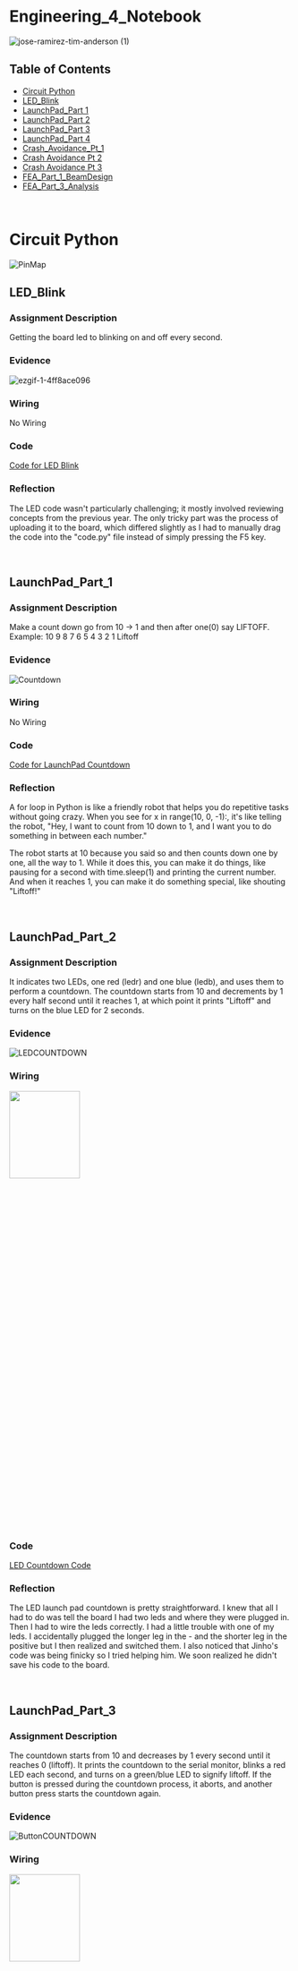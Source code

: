 # Engineering_4_Notebook

![jose-ramirez-tim-anderson (1)](https://github.com/MasonD552/Engineering_4_Notebook/blob/main/images/jose-ramirez-tim-anderson.gif)
&nbsp;

## Table of Contents
* [Circuit Python](Circuit_Python)
* [LED_Blink](#LED_Blink)
* [LaunchPad_Part 1](#LaunchPad_Part_1)
* [LaunchPad_Part 2](#LaunchPad_Part_2)
* [LaunchPad_Part 3](#LaunchPad_Part_3)
* [LaunchPad_Part 4](#LaunchPad_Part_4)
* [Crash_Avoidance_Pt_1](#Crash_Avoidance_Pt_1)
* [Crash Avoidance Pt 2](#Crash_Avoidance_Pt_2)
* [Crash Avoidance Pt 3](#Crash_Avoidance_Pt_3)
* [FEA_Part_1_BeamDesign](#FEA_Part_1_BeamDesign)
* [FEA_Part_3_Analysis](#FEA_Part_3_Analysis)

&nbsp;
# Circuit Python
![PinMap](https://github.com/MasonD552/Engineering_4_Notebook/blob/main/images/Screenshot%202023-09-12%20201819.png)

## LED_Blink

### Assignment Description

Getting the board led to blinking on and off every second.

### Evidence 

![ezgif-1-4ff8ace096](https://github.com/MasonD552/Engineering_4_Notebook/assets/91158978/dd274ec4-a577-4c9a-b4ca-1d311f63547d)


### Wiring

No Wiring

### Code

[Code for LED Blink](https://github.com/MasonD552/Engineering_4_Notebook/blob/main/raspberry-pi/LED_Blink.py)
### Reflection

The LED code wasn't particularly challenging; it mostly involved reviewing concepts from the previous year. The only tricky part was the process of uploading it to the board, which differed slightly as I had to manually drag the code into the "code.py" file instead of simply pressing the F5 key.

&nbsp;


## LaunchPad_Part_1

### Assignment Description

Make a count down go from 10 -> 1 and then after one(0) say LIFTOFF. Example: 10 9 8 7 6 5 4 3 2 1 Liftoff

### Evidence 
![Countdown](https://github.com/MasonD552/Engineering_4_Notebook/blob/main/images/ezgif.com-video-to-gif.gif)

### Wiring

No Wiring

### Code

[Code for LaunchPad Countdown](https://github.com/MasonD552/Engineering_4_Notebook/blob/0d7bec4f410bc323a3a9192ba7742061eb506b4a/raspberry-pi/LaunchPadPt1_Countdown.py)
### Reflection

A for loop in Python is like a friendly robot that helps you do repetitive tasks without going crazy. When you see for x in range(10, 0, -1):, it's like telling the robot, "Hey, I want to count from 10 down to 1, and I want you to do something in between each number."

The robot starts at 10 because you said so and then counts down one by one, all the way to 1. While it does this, you can make it do things, like pausing for a second with time.sleep(1) and printing the current number. And when it reaches 1, you can make it do something special, like shouting "Liftoff!"

&nbsp;
## LaunchPad_Part_2

### Assignment Description
It indicates two LEDs, one red (ledr) and one blue (ledb), and uses them to perform a countdown. The countdown starts from 10 and decrements by 1 every half second until it reaches 1, at which point it prints "Liftoff" and turns on the blue LED for 2 seconds.

### Evidence 

![LEDCOUNTDOWN](https://github.com/MasonD552/Engineering_4_Notebook/blob/main/images/ezgif.com-video-to-gif%20(1).gif)
### Wiring
<img src="https://github.com/MasonD552/Engineering_4_Notebook/blob/main/images/image_67140865.JPG"  width="50%" height="20%">

### Code

[LED Countdown Code](https://github.com/MasonD552/Engineering_4_Notebook/blob/main/raspberry-pi/LaunchPadPt2_LEDS.py)

### Reflection

The LED launch pad countdown is pretty straightforward. I knew that all I had to do was tell the board I had two leds and where they were plugged in. Then I had to wire the leds correctly. I had a little trouble with one of my leds. I accidentally plugged the longer leg in the - and the shorter leg in the positive but I then realized and switched them. I also noticed that Jinho's code was being finicky so I tried helping him. We soon realized he didn't save his code to the board.

&nbsp;

## LaunchPad_Part_3

### Assignment Description

The countdown starts from 10 and decreases by 1 every second until it reaches 0 (liftoff). It prints the countdown to the serial monitor, blinks a red LED each second, and turns on a green/blue LED to signify liftoff. If the button is pressed during the countdown process, it aborts, and another button press starts the countdown again.

### Evidence 

![ButtonCOUNTDOWN](https://github.com/MasonD552/Engineering_4_Notebook/blob/main/images/ButtonCountdown.gif)

### Wiring

<img src="https://github.com/MasonD552/Engineering_4_Notebook/blob/main/images/Countdownbuttonwiring.JPG"  width="50%" height="20%">

### Code

[Button Countdown Code](https://github.com/MasonD552/Engineering_4_Notebook/blob/main/raspberry-pi/LaunchPadPt3_Button.py)

### Reflection
For this assignment, I was able to do the 🔥 SPICY VERSION 🔥 by when the button is pressed it ✋ aborts and then 🔄 resets the code back up to the top and waits for the button to be pressed again. I had trouble figuring out how to get the code not to abort and start the countdown at the same time. I solved this by using different states. I also had 🤔 the issue of not knowing how to get the code to reset to the top, so I put an if statement at the bottom so that if liftoff or abort happened, it would reset the code. 🚀🔁💡


&nbsp;
## LaunchPad_Part_4

### Assignment Description

The countdown starts from 10 and decreases by 1 every second until it reaches 0 (liftoff). It prints the countdown to the serial monitor, blinks a red LED each second, and turns on a green LED to signify liftoff. A servo motor slowly retracts the launch tower starting at 3 seconds until it reaches 180 degrees at takeoff. If the button is pressed during the countdown process, it aborts, and another button press starts the countdown again.

### Evidence 

![ServoCOUNTDOWN](https://github.com/MasonD552/Engineering_4_Notebook/blob/main/images/countdownservo.gif)

### Wiring

<img src="https://github.com/MasonD552/Engineering_4_Notebook/blob/main/images/IMG_2525.jpg"  width="50%" height="20%">

### Code

[Servo Countdown Code](https://github.com/MasonD552/Engineering_4_Notebook/blob/main/raspberry-pi/LaunchPadPt4_Servo.py)

### Reflection

One of the main challenges I encountered was synchronizing the countdown, servo rotation, and button press handling. To address this, I introduced different states in the code. Initially, I had to ensure that the countdown didn't start immediately upon pressing the button. I resolved this by utilizing a state flag that allowed the countdown to commence only after the second button press, creating a smooth user experience. ✋🔄

Another significant challenge was coordinating the servo's rotation to start at 3 seconds and continuously sweep until liftoff. To tackle this, I employed a flag that signaled the initiation of servo rotation precisely when the countdown reached 3 seconds. This flag-controlled servo movement ensured that the servo gradually reached 180 degrees by liftoff, aligning with the mission commander's requirements. 🤖🕒 But I was unable to get it to start at 3 seconds. So I did not do the 3 seconds.

Furthermore, I handled button presses during the countdown, allowing for an "abort" action. Upon detecting an abort, the code reset its state, preparing for another countdown. This functionality was achieved by incorporating state management in the code. 🔁💡

In the end, the code successfully orchestrated a synchronized countdown, servo rotation, and button interaction, meeting the requirements for a controlled liftoff sequence. 🌟


&nbsp;
## Crash_Avoidance_Pt_1

### Assignment Description
This reads acceleration values from an MPU6050 accelerometer connected to a Raspberry Pi Pico.
The acceleration values are rounded to three decimal places and continuously printed to the serial monitor

### Evidence 

<img src="https://github.com/MasonD552/Engineering_4_Notebook/blob/main/images/CrashAvoidancePt1.gif"  width="80%" height="50%">

### Wiring

<img src="https://github.com/MasonD552/Engineering_4_Notebook/blob/main/images/WIN_20230919_13_42_01_Pro.jpg"  width="50%" height="20%">

### Code

[Crash Avoidance Pt. 1 Code](https://github.com/MasonD552/Engineering_4_Notebook/blob/main/raspberry-pi/Crash_Avoidance_Accelerometer.py)

### Reflection

😎 The coolest part of this assignment was definitely diving into the world of f-strings! 🚀 F-strings are really like the superheroes of Python formatting, making everything appear incredibly organized and simplifying the task of printing multiple values in a single statement. 🦸‍♂️💥

Imagine you're juggling a bunch of variables and data, and you want to display them in a clear and neat way. That's where f-strings come to the rescue! You can effortlessly insert variables and expressions directly into your strings, using curly braces {} to enclose them. This not only keeps your code clean but also makes it super readable. 📚✨

For instance, if you have variables `name` and `age`, you can print them together in a sentence like this:

```python
name = "John"
age = 30
print(f"My name is {name} and I am {age} years old.")
```

The values of `name` and `age` seamlessly integrate into your string, making it a breeze to understand and maintain. 🙌

But wait, there's more! 🎉 You also mentioned learning about the `round()` function. 📏 This nifty function is like your personal math wizard, allowing you to round numerical values to a specific decimal place. 🧙‍♂️✨

Let's say you have a float like `pi = 3.14159265359`, and you only want to display it with two decimal places:

```python
pi = 3.14159265359
rounded_pi = round(pi, 2)
print(f"The rounded value of pi is approximately {rounded_pi}.")
```

The `round()` function does the magic here, rounding `pi` to two decimal places and giving you a clean and precise result. 🎩🔮

So, f-strings and `round()` are two powerful tools in your Python arsenal that make your code more organized, readable, and precise. 🐍💻🚀

&nbsp;
## Crash_Avoidance_Pt_2

### Assignment Description
This reads acceleration values from an MPU6050 accelerometer connected to a Raspberry Pi Pico.
The acceleration values are rounded to three decimal places and continuously printed to the serial monitor if the accelerometer is rotated 90 degrees then a red LED will turn on. 
Connect a battery to make it so that the board runs wirelessly. 

### Evidence 

<img src="https://github.com/MasonD552/Engineering_4_Notebook/blob/main/images/crashavoidancelightpower.gif"  width="80%" height="50%">

### Wiring

<img src="https://github.com/MasonD552/Engineering_4_Notebook/blob/main/images/WIN_20230922_13_37_43_Pro.jpg"  width="50%" height="20%">

### Code

[Crash Avoidance Pt. 2 Code](https://github.com/MasonD552/Engineering_4_Notebook/blob/main/raspberry-pi/Crash_Avoidance_Light%2BPower.py)

### Reflection
In this assignment, we were tasked to build on the last assignment with the MPU6050. We had to add on by making it battery-powered and adding an LED.

📊 Threshold Creation 📏

The first thing I did was create a threshold. This threshold was a variable that would be set to an angle of 90 degrees. When the accelerometer went past 90 degrees, it would turn on the LED.

💡 LED Logic Challenge 💭

The hardest part was figuring out whether to have the threshold be greater than the x and y variables or just z. So I decided to do just z, then it worked.

👏 Credits to Mr. Miller 👨‍🏫

I give credit to Mr. Miller as the only person to be able to get the battery out of the battery connector.


&nbsp;
## Crash_Avoidance_Pt_3

### Assignment Description
This reads acceleration values from an MPU6050 accelerometer connected to a Raspberry Pi Pico.
The acceleration values are rounded to three decimal places and continuously printed to the serial monitor if the accelerometer is rotated 90 degrees then a red LED will turn on. 
Connect a battery to make it so that the board runs wirelessly. 
Print angular velocity values to OLED.

### Evidence 

<img src="https://github.com/MasonD552/Engineering_4_Notebook/blob/main/images/OLEDCrashAvoidance.gif"  width="80%" height="50%">

### Wiring

<img src="https://github.com/MasonD552/Engineering_4_Notebook/blob/main/images/OLED_CrashAccel.jpg"  width="50%" height="20%">

### Code

[Crash Avoidance Pt. 3 Code](https://github.com/MasonD552/Engineering_4_Notebook/blob/main/raspberry-pi/Crash_Avoidance_OLED.py)

### Reflection

🚁 **Raspberry Pi Pico Crash Avoidance Module with MPU6050 and OLED** 🛠️

In this assignment, I was able to get the board to be rotated 90 degrees then turn on an LED and print the angular velocity values to an OLED.

🧩 **Address Conundrum** 🤔

The hardest part of this assignment was figuring out the address of the OLED vs. the MPU6050. I found that the OLED's address was 0x3D, and the MPU's address was 0x68. When I realized that I was supposed to put the SDA and SCL into the same pin, it worked. 

📊 **Displaying Data** 📝

I was also able to figure out how to print my values on the board and have it say "LED Status:". In general, this assignment taught me how to print onto the OLED.


&nbsp;
## FEA_Part_1_BeamDesign

### Assignment Description

This assignment explores engineering tradeoffs by designing a 3D-printed beam to maximize load-bearing capacity while adhering to specific constraints. The goal is to create a beam that avoids breaking or excessive bending(beyond 35mm) and satisfies the following requirements:


* Use the provided attachment block without modifications. 
* Ensure full engagement with the holder. 
* Follow the example eye bolt mounting geometry. 
* Place the eyebolt hole's center 180 mm from the attachment block's front face. 
* Prevent any part of the beam from extending below the attachment block. 
* Maintain vertical angles >= 45 degrees relative to the horizontal plane. 
* Use PLA material. 
* Keep the entire beam, including the attachment block, under 13 grams in weight.


### Part Link 

[Beam Onshape Link](https://cvilleschools.onshape.com/documents/dd59f389e3f75e6c83491e1b/w/01511871c7c3bde9b77a0bbb/e/06a6eb71a015865d3f97e651?renderMode=0&uiState=651c4c872c3aec7eb76807df). 

### Part Image

![BeamOnshapePic](https://github.com/MasonD552/Engineering_4_Notebook/blob/main/images/Beam%20Starter%20%2B%20Holder%20Copy%201.png)

### Reflection

This assignment was enjoyable and challenging for us. We took inspiration on this design from the I beam which is the most substantial beam so we wanted to incorporate it into our design. The problem with the I beam was that it had too much of an overhang so we redesigned it as a Y beam for support. Another issue we ran into was having too much weight, in the beginning, the beam was very solid but it had way too much weight. For the cut down we had to add several circles and rectangular holes which affected the stability of the beam. My advice is for next time to create a little simpler design to avoid all the holes that we had to put, although I think our Y beam design was sturdy.

&nbsp;
## FEA_Part_3_Analysis

### Points Most Likely to Fail

Our beam did well against the FEA but there is definitely room for improvement. In the base of our beam the bottom as well as the top are under pressure and it would snap there. The problem is the sharp corners and lack of materials, we are going to fix it by adding fillets and slimming it down to bulk up certain parts. Another problem we faced was the stress of the line of circles because they are too close together. 


### Part Link 

[Beam Onshape Link](https://cvilleschools.onshape.com/documents/dd59f389e3f75e6c83491e1b/w/01511871c7c3bde9b77a0bbb/e/06a6eb71a015865d3f97e651?renderMode=0&uiState=651c4c872c3aec7eb76807df). 

### Part Image

<figure>
    <img src="https://github.com/MasonD552/Engineering_4_Notebook/blob/main/images/FEAPART3AnalysisvonMises%20stress.png"
         alt="BeamStressAnalysis">
    <figcaption>von Mises stress(MPa)</figcaption>
</figure>
<figure>
    <img src="https://github.com/MasonD552/Engineering_4_Notebook/blob/main/images/FEAPART3AnalysisDisplacement.png"
         alt="BeamDisplacementAnalysis">
    <figcaption>Displacement(mm)</figcaption>
</figure>
<figure>


&nbsp;
## FEA_Part_4_Iterative_Design

### What we did to improve
9.25187% decrease in displacement

18.7901%decrease in von mises stress

### Part Link 

[Beam Onshape Link](https://cvilleschools.onshape.com/documents/dd59f389e3f75e6c83491e1b/w/01511871c7c3bde9b77a0bbb/e/06a6eb71a015865d3f97e651?renderMode=0&uiState=651c4c872c3aec7eb76807df). 

### Part Image

<figure>
    <img src="https://github.com/MasonD552/Engineering_4_Notebook/blob/main/images/part%204%20vonmises.png"
         alt="BeamStressAnalysis">
    <figcaption>von Mises stress(MPa)</figcaption>
</figure>
<figure>
    <img src="https://github.com/MasonD552/Engineering_4_Notebook/blob/main/images/part4%20displacement.png"
         alt="BeamDisplacementAnalysis">
    <figcaption>Displacement(mm)</figcaption>
</figure>
<figure>


&nbsp;



